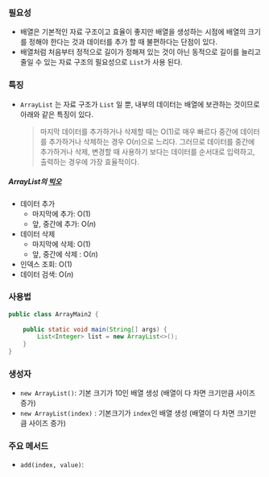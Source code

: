 ### 필요성

- 배열은 기본적인 자료 구조이고 효율이 좋지만 배열을 생성하는 시점에 배열의 크기를 정해야 한다는 것과 데이터를 추가 할 때 불편하다는 단점이 있다.
- 배열처럼 처음부터 정적으로 길이가 정해져 있는 것이 아닌 동적으로 길이를 늘리고 줄일 수 있는 자료 구조의 필요성으로 `List`가 사용 된다.

### 특징

- `ArrayList` 는 자료 구조가 `List` 일 뿐, 내부의 데이터는 배열에 보관하는 것이므로 아래와 같은 특징이 있다.
	>마지막 데이터를 추가하거나 삭제할 때는 O(1)로 매우 빠르다
	>중간에 데이터를 추가하거나 삭제하는 경우 O($n$)으로 느리다.
	>그러므로 데이터를 중간에 추가하거나 삭제, 변경할 때 사용하기 보다는 데이터를 순서대로 입력하고, 출력하는 경우에 가장 효율적이다.

##### ArrayList의 [빅오](<cf. 빅오(O) 표기법.md>)

- 데이터 추가
	- 마지막에 추가: O(1)
	- 앞, 중간에 추가: O($n$)
- 데이터 삭제
	- 마지막에 삭제: O(1)
	- 앞, 중간에 삭제 : O($n$)
- 인덱스 조회: O(1)
- 데이터 검색: O($n$)

### 사용법

```java
public class ArrayMain2 {  
  
    public static void main(String[] args) {  
        List<Integer> list = new ArrayList<>();  
    }  
}
```

### 생성자

- `new ArrayList()`: 기본 크기가 10인 배열 생성 (배열이 다 차면 크기만큼 사이즈 증가)
- `new ArrayList(index)` : 기본크기가 `index`인 배열 생성 (배열이 다 차면 크기만큼 사이즈 증가)

### 주요 메서드
- `add(index, value)`: 

